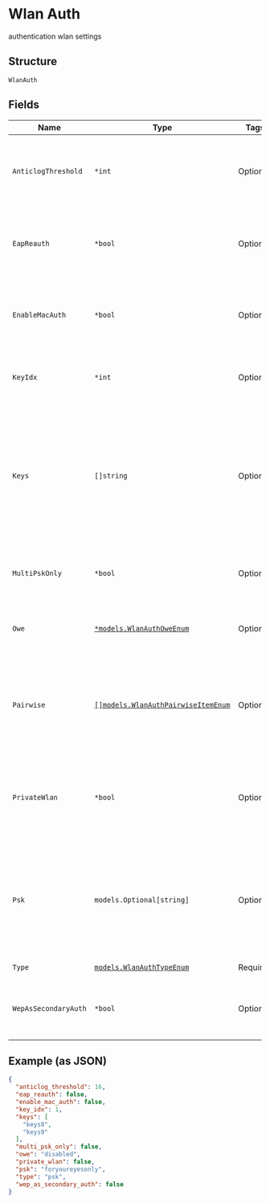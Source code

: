 
# Wlan Auth

authentication wlan settings

## Structure

`WlanAuth`

## Fields

| Name | Type | Tags | Description |
|  --- | --- | --- | --- |
| `AnticlogThreshold` | `*int` | Optional | SAE anti-clogging token threshold<br>**Default**: `16`<br>**Constraints**: `>= 16`, `<= 32` |
| `EapReauth` | `*bool` | Optional | whether to trigger EAP reauth when the session ends<br>**Default**: `false` |
| `EnableMacAuth` | `*bool` | Optional | whether to enable MAC Auth, uses the same auth_servers<br>**Default**: `false` |
| `KeyIdx` | `*int` | Optional | when type=wep<br>**Default**: `1`<br>**Constraints**: `>= 1`, `<= 4` |
| `Keys` | `[]string` | Optional | when type=wep, four 10-character or 26-character hex string, null can be used. All keys, if provided, have to be in the same length |
| `MultiPskOnly` | `*bool` | Optional | whether to only use multi_psk<br>**Default**: `false` |
| `Owe` | [`*models.WlanAuthOweEnum`](../../doc/models/wlan-auth-owe-enum.md) | Optional | `enabled` means transition mode<br>**Default**: `"disabled"` |
| `Pairwise` | [`[]models.WlanAuthPairwiseItemEnum`](../../doc/models/wlan-auth-pairwise-item-enum.md) | Optional | when type=psk / eap, one or more of wpa2-ccmp / wpa1-tkip / wpa1-ccmp / wpa2-tkip |
| `PrivateWlan` | `*bool` | Optional | whether private wlan is enabled. only applicable to multi_psk mode<br>**Default**: `false` |
| `Psk` | `models.Optional[string]` | Optional | when type=psk, 8-64 characters, or 64 hex characters<br>**Constraints**: *Minimum Length*: `8`, *Maximum Length*: `64` |
| `Type` | [`models.WlanAuthTypeEnum`](../../doc/models/wlan-auth-type-enum.md) | Required | **Default**: `"open"` |
| `WepAsSecondaryAuth` | `*bool` | Optional | enable WEP as secondary auth<br>**Default**: `false` |

## Example (as JSON)

```json
{
  "anticlog_threshold": 16,
  "eap_reauth": false,
  "enable_mac_auth": false,
  "key_idx": 1,
  "keys": [
    "keys8",
    "keys9"
  ],
  "multi_psk_only": false,
  "owe": "disabled",
  "private_wlan": false,
  "psk": "foryoureyesonly",
  "type": "psk",
  "wep_as_secondary_auth": false
}
```

